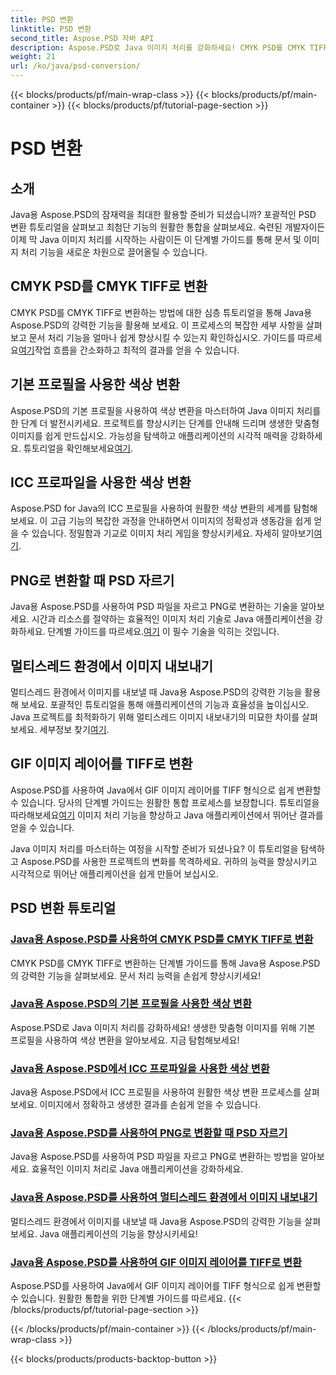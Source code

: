 ```yaml
---
title: PSD 변환
linktitle: PSD 변환
second_title: Aspose.PSD 자바 API
description: Aspose.PSD로 Java 이미지 처리를 강화하세요! CMYK PSD를 CMYK TIFF로 변환, 마스터 색상 변환, PSD 파일 자르기 등에 대해 알아보세요.
weight: 21
url: /ko/java/psd-conversion/
---
```


{{< blocks/products/pf/main-wrap-class >}}
{{< blocks/products/pf/main-container >}}
{{< blocks/products/pf/tutorial-page-section >}}

# PSD 변환

## 소개

Java용 Aspose.PSD의 잠재력을 최대한 활용할 준비가 되셨습니까? 포괄적인 PSD 변환 튜토리얼을 살펴보고 최첨단 기능의 원활한 통합을 살펴보세요. 숙련된 개발자이든 이제 막 Java 이미지 처리를 시작하는 사람이든 이 단계별 가이드를 통해 문서 및 이미지 처리 기능을 새로운 차원으로 끌어올릴 수 있습니다.

## CMYK PSD를 CMYK TIFF로 변환
 CMYK PSD를 CMYK TIFF로 변환하는 방법에 대한 심층 튜토리얼을 통해 Java용 Aspose.PSD의 강력한 기능을 활용해 보세요. 이 프로세스의 복잡한 세부 사항을 살펴보고 문서 처리 기능을 얼마나 쉽게 향상시킬 수 있는지 확인하십시오. 가이드를 따르세요[여기](./cmyk-psd-to-cmyk-tiff/)작업 흐름을 간소화하고 최적의 결과를 얻을 수 있습니다.

## 기본 프로필을 사용한 색상 변환
 Aspose.PSD의 기본 프로필을 사용하여 색상 변환을 마스터하여 Java 이미지 처리를 한 단계 더 발전시키세요. 프로젝트를 향상시키는 단계를 안내해 드리며 생생한 맞춤형 이미지를 쉽게 만드십시오. 가능성을 탐색하고 애플리케이션의 시각적 매력을 강화하세요. 튜토리얼을 확인해보세요[여기](./color-conversion-default-profiles/).

## ICC 프로파일을 사용한 색상 변환
 Aspose.PSD for Java의 ICC 프로필을 사용하여 원활한 색상 변환의 세계를 탐험해 보세요. 이 고급 기능의 복잡한 과정을 안내하면서 이미지의 정확성과 생동감을 쉽게 얻을 수 있습니다. 정밀함과 기교로 이미지 처리 게임을 향상시키세요. 자세히 알아보기[여기](./color-conversion-icc-profiles/).

## PNG로 변환할 때 PSD 자르기
Java용 Aspose.PSD를 사용하여 PSD 파일을 자르고 PNG로 변환하는 기술을 알아보세요. 시간과 리소스를 절약하는 효율적인 이미지 처리 기술로 Java 애플리케이션을 강화하세요. 단계별 가이드를 따르세요.[여기](./cropping-psd-converting-png/) 이 필수 기술을 익히는 것입니다.

## 멀티스레드 환경에서 이미지 내보내기
 멀티스레드 환경에서 이미지를 내보낼 때 Java용 Aspose.PSD의 강력한 기능을 활용해 보세요. 포괄적인 튜토리얼을 통해 애플리케이션의 기능과 효율성을 높이십시오. Java 프로젝트를 최적화하기 위해 멀티스레드 이미지 내보내기의 미묘한 차이를 살펴보세요. 세부정보 찾기[여기](./export-images-multi-thread/).

## GIF 이미지 레이어를 TIFF로 변환
 Aspose.PSD를 사용하여 Java에서 GIF 이미지 레이어를 TIFF 형식으로 쉽게 변환할 수 있습니다. 당사의 단계별 가이드는 원활한 통합 프로세스를 보장합니다. 튜토리얼을 따라해보세요[여기](./gif-image-layers-to-tiff/) 이미지 처리 기능을 향상하고 Java 애플리케이션에서 뛰어난 결과를 얻을 수 있습니다.

Java 이미지 처리를 마스터하는 여정을 시작할 준비가 되셨나요? 이 튜토리얼을 탐색하고 Aspose.PSD를 사용한 프로젝트의 변화를 목격하세요. 귀하의 능력을 향상시키고 시각적으로 뛰어난 애플리케이션을 쉽게 만들어 보십시오. 
## PSD 변환 튜토리얼
### [Java용 Aspose.PSD를 사용하여 CMYK PSD를 CMYK TIFF로 변환](./cmyk-psd-to-cmyk-tiff/)
CMYK PSD를 CMYK TIFF로 변환하는 단계별 가이드를 통해 Java용 Aspose.PSD의 강력한 기능을 살펴보세요. 문서 처리 능력을 손쉽게 향상시키세요!
### [Java용 Aspose.PSD의 기본 프로필을 사용한 색상 변환](./color-conversion-default-profiles/)
Aspose.PSD로 Java 이미지 처리를 강화하세요! 생생한 맞춤형 이미지를 위해 기본 프로필을 사용하여 색상 변환을 알아보세요. 지금 탐험해보세요!
### [Java용 Aspose.PSD에서 ICC 프로파일을 사용한 색상 변환](./color-conversion-icc-profiles/)
Java용 Aspose.PSD에서 ICC 프로필을 사용하여 원활한 색상 변환 프로세스를 살펴보세요. 이미지에서 정확하고 생생한 결과를 손쉽게 얻을 수 있습니다.
### [Java용 Aspose.PSD를 사용하여 PNG로 변환할 때 PSD 자르기](./cropping-psd-converting-png/)
Java용 Aspose.PSD를 사용하여 PSD 파일을 자르고 PNG로 변환하는 방법을 알아보세요. 효율적인 이미지 처리로 Java 애플리케이션을 강화하세요.
### [Java용 Aspose.PSD를 사용하여 멀티스레드 환경에서 이미지 내보내기](./export-images-multi-thread/)
멀티스레드 환경에서 이미지를 내보낼 때 Java용 Aspose.PSD의 강력한 기능을 살펴보세요. Java 애플리케이션의 기능을 향상시키세요!
### [Java용 Aspose.PSD를 사용하여 GIF 이미지 레이어를 TIFF로 변환](./gif-image-layers-to-tiff/)
Aspose.PSD를 사용하여 Java에서 GIF 이미지 레이어를 TIFF 형식으로 쉽게 변환할 수 있습니다. 원활한 통합을 위한 단계별 가이드를 따르세요.
{{< /blocks/products/pf/tutorial-page-section >}}

{{< /blocks/products/pf/main-container >}}
{{< /blocks/products/pf/main-wrap-class >}}

{{< blocks/products/products-backtop-button >}}
